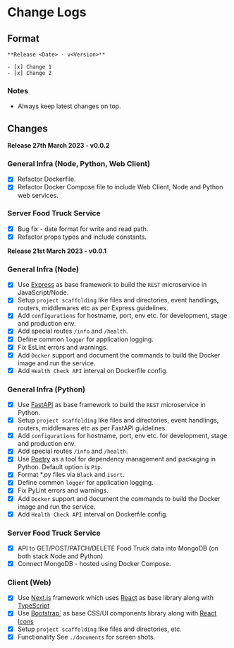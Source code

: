 # Change Logs

## Format

```
**Release <Date> - v<Version>**

- [x] Change 1
- [x] Change 2
```

### Notes

* Always keep latest changes on top.

## Changes

**Release 27th March 2023 - v0.0.2**

### General Infra (Node, Python, Web Client)

- [x] Refactor Dockerfile.
- [x] Refactor Docker Compose file to include Web Client, Node and Python web services.

### Server Food Truck Service

- [x] Bug fix - date format for write and read path.
- [x] Refactor props types and include constants.

**Release 21st March 2023 - v0.0.1**

### General Infra (Node)

- [x] Use [Express](https://expressjs.com/) as base framework to build the `REST` microservice in JavaScript/Node.
- [x] Setup `project scaffolding` like files and directories, event handlings, routers, middlewares etc as per Express guidelines.
- [x] Add `configurations` for hostname, port, env etc. for development, stage and production env.
- [x] Add special routes `/info` and `/health`.
- [x] Define common `logger` for application logging.
- [x] Fix EsLint errors and warnings.
- [x] Add `Docker` support and document the commands to build the Docker image and run the service.
- [x] Add `Health Check API` interval on Dockerfile config.

### General Infra (Python)

- [x] Use [FastAPI](https://fastapi.tiangolo.com/) as base framework to build the `REST` microservice in Python.
- [x] Setup `project scaffolding` like files and directories, event handlings, routers, middlewares etc as per FastAPI guidelines.
- [x] Add `configurations` for hostname, port, env etc. for development, stage and production env.
- [x] Add special routes `/info` and `/health`.
- [x] Use [Poetry](https://python-poetry.org/docs/) as a tool for dependency management and packaging in Python. Default option is `Pip`.
- [x] Format *.py files via `Black` and `isort`.
- [x] Define common `logger` for application logging.
- [x] Fix PyLint errors and warnings.
- [x] Add `Docker` support and document the commands to build the Docker image and run the service.
- [x] Add `Health Check API` interval on Dockerfile config.

### Server Food Truck Service

- [x] API to GET/POST/PATCH/DELETE Food Truck data into MongoDB (on both stack Node and Python)
- [x] Connect MongoDB - hosted using Docker Compose.

### Client (Web)

- [x] Use [Next.js](https://nextjs.org/) framework which uses [React](https://react.dev/) as base library along with [TypeScript](https://www.typescriptlang.org/)
- [x] Use [Bootstrap`](https://getbootstrap.com/) as base CSS/UI components library along with [React Icons](https://react-icons.github.io/react-icons/)
- [x] Setup `project scaffolding` like files and directories, etc.
- [x] Functionality See `./documents` for screen shots.
